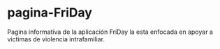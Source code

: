 # pagina-FriDay
Pagina informativa de la aplicación FriDay la esta enfocada en apoyar a victimas de violencia intrafamiliar.
